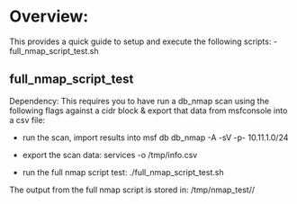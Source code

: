 # Overview:
This provides a quick guide to setup and execute the following scripts:
	- full_nmap_script_test.sh


## full_nmap_script_test
Dependency:  This requires you to have run a db_nmap scan using the following flags against a cidr block & export that data from msfconsole into a csv file:

- run the scan, import results into msf db
db_nmap -A -sV -p- 10.11.1.0/24

- export the scan data:
services -o /tmp/info.csv

- run the full nmap script test:
./full_nmap_script_test.sh


The output from the full nmap script is stored in: /tmp/nmap_test/<service>/<script>.out
